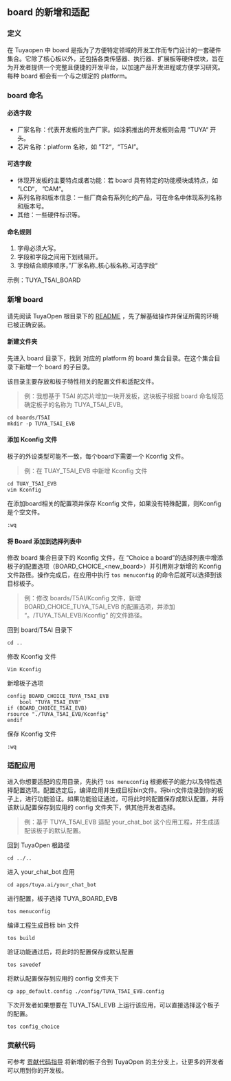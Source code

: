 ## board 的新增和适配

### 定义

在 Tuyaopen 中 board 是指为了方便特定领域的开发工作而专门设计的一套硬件集合。它除了核心板以外，还包括各类传感器、执行器、扩展板等硬件模块，旨在为开发者提供一个完整且便捷的开发平台，以加速产品开发进程或方便学习研究。每种 board 都会有一个与之绑定的 platform。

### board 命名

#### 必选字段

- 厂家名称：代表开发板的生产厂家。如涂鸦推出的开发板则会用 “TUYA“ 开头。
- 芯片名称：platform 名称，如 ”T2“，“T5AI”。

#### 可选字段

- 体现开发板的主要特点或者功能：若 board 具有特定的功能模块或特点，如 ”LCD“， ”CAM“。
- 系列名称和版本信息：一些厂商会有系列化的产品，可在命名中体现系列名称和版本号。
- 其他：一些硬件标识等。

#### 命名规则

1. 字母必须大写。
2. 字段和字段之间用下划线隔开。
3. 字段结合顺序顺序，”厂家名称_核心板名称\_可选字段“

示例：TUYA_T5AI_BOARD

### 新增 board 

请先阅读 TuyaOpen 根目录下的 [README](../../README_zh.md) ，先了解基础操作并保证所需的环境已被正确安装。

#### 新建文件夹

先进入 board 目录下，找到 对应的 platform 的 board 集合目录。在这个集合目录下新增一个 board 的子目录。

该目录主要存放和板子特性相关的配置文件和适配文件。

> 例：我想基于 T5AI 的芯片增加一块开发板，这块板子根据 board 命名规范确定板子的名称为 TUYA_T5AI_EVB。

```shell
cd boards/T5AI
mkdir -p TUYA_T5AI_EVB 
```

#### 添加 Kconfig 文件

板子的外设类型可能不一致，每个board下需要一个 Kconfig 文件。

> 例：在 TUAY_T5AI_EVB 中新增 Kconfig 文件

```shell
cd TUAY_T5AI_EVB 
vim Kconfig
```

在添加board相关的配置项并保存 Kconfig 文件，如果没有特殊配置，则Kconfig是个空文件。

```shell
:wq
```

#### 将 Board 添加到选择列表中

修改 board 集合目录下的 Kconfig 文件，在 “Choice a board”的选择列表中增添板子的配置选项（BOARD_CHOICE_<new_board>）并引用刚才新增的 Kconfig 文件路径。操作完成后，在应用中执行 `tos menuconfig` 的命令后就可以选择到该目标板子。

> 例：修改 boards/T5AI/Kconfig 文件，新增 BOARD_CHOICE_TUYA_T5AI_EVB 的配置选项，并添加 “。/TUYA_T5AI_EVB/Kconfig” 的文件路径。

回到 board/T5AI 目录下

```shell
cd ..
```

修改 Kconfig 文件

```shell
Vim Kconfig
```

新增板子选项

```shell
config BOARD_CHOICE_TUYA_T5AI_EVB
    bool "TUYA_T5AI_EVB"
if (BOARD_CHOICE_T5AI_EVB)
rsource "./TUYA_T5AI_EVB/Kconfig"
endif
```

保存 Kconfig 文件

```shell
:wq
```

### 适配应用

进入你想要适配的应用目录，先执行 `tos menuconfig` 根据板子的能力以及特性选择配置选项。配置选定后，编译应用并生成目标bin文件。将bin文件烧录到你的板子上，进行功能验证。如果功能验证通过，可将此时的配置保存成默认配置，并将该默认配置保存到应用的 config 文件夹下，供其他开发者选择。

> 例：基于 TUYA_T5AI_EVB 适配 your_chat_bot 这个应用工程，并生成适配该板子的默认配置。

回到 TuyaOpen 根路径

```shell
cd ../..
```

进入 your_chat_bot 应用

```shell
cd apps/tuya.ai/your_chat_bot
```

进行配置，板子选择 TUYA_BOARD_EVB

```
tos menuconfig
```

编译工程生成目标 bin 文件

```shell
tos build
```

验证功能通过后，将此时的配置保存成默认配置

```shell
tos savedef
```

将默认配置保存到应用的 config 文件夹下

```
cp app_default.config ./config/TUYA_T5AI_EVB.config
```

下次开发者如果想要在 TUYA_T5AI_EVB  上运行该应用，可以直接选择这个板子的配置。

```
tos config_choice
```

### 贡献代码

可参考 [贡献代码指导](contribute_guide.md) 将新增的板子合到 TuyaOpen 的主分支上，让更多的开发者可以用到你的开发板。
